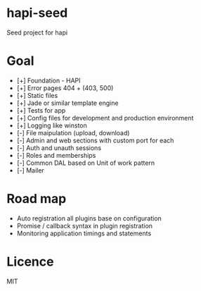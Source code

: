 hapi-seed
=========

Seed project for hapi

Goal
====

* [+] Foundation - HAPI
* [+] Error pages 404 + (403, 500) 
* [+] Static files
* [+] Jade or similar template engine
* [+] Tests for app
* [+] Config files for development and production environment
* [+] Logging like winston
* [-] File maipulation (upload, download)
* [-] Admin and web sections with custom port for each
* [-] Auth and unauth sessions
* [-] Roles and memberships
* [-] Common DAL based on Unit of work pattern
* [-] Mailer

Road map
========

* Auto registration all plugins base on configuration
* Promise / callback syntax in plugin registration
* Monitoring application timings and statements


Licence
=======

MIT

